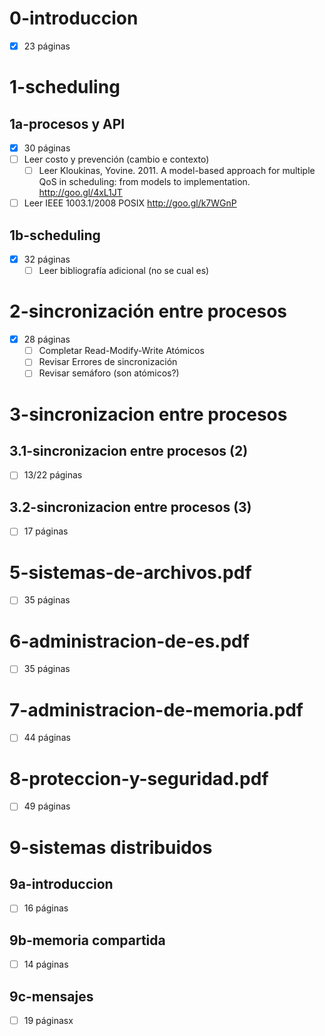 # 0-introduccion
- [x] 23 páginas

# 1-scheduling
## 1a-procesos y API
- [x] 30 páginas
- [ ] Leer costo y prevención (cambio e contexto)
    - [ ] Leer Kloukinas, Yovine. 2011. A model-based approach for multiple QoS in scheduling: from models to implementation. http://goo.gl/4xL1JT
- [ ] Leer IEEE 1003.1/2008 POSIX http://goo.gl/k7WGnP
## 1b-scheduling
- [x] 32 páginas
	- [ ] Leer bibliografía adicional (no se cual es)

# 2-sincronización entre procesos
- [x] 28 páginas
	- [ ] Completar Read-Modify-Write Atómicos
	- [ ] Revisar Errores de sincronización
	- [ ] Revisar semáforo (son atómicos?)

# 3-sincronizacion entre procesos
## 3.1-sincronizacion entre procesos (2)
- [ ] 13/22 páginas
## 3.2-sincronizacion entre procesos (3)
- [ ] 17 páginas

# 5-sistemas-de-archivos.pdf
- [ ] 35 páginas

# 6-administracion-de-es.pdf
- [ ] 35 páginas

# 7-administracion-de-memoria.pdf
- [ ] 44 páginas

# 8-proteccion-y-seguridad.pdf
- [ ] 49 páginas

# 9-sistemas distribuidos
## 9a-introduccion
- [ ] 16 páginas
## 9b-memoria compartida
- [ ] 14 páginas
## 9c-mensajes
- [ ] 19 páginasx